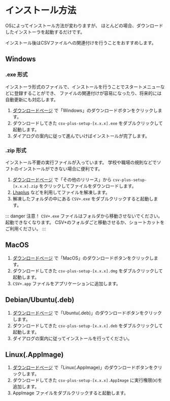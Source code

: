 # インストール方法

OSによってインストール方法が変わりますが、
ほとんどの場合、ダウンロードしたインストーラを起動するだけです。

インストール後はCSVファイルへの関連付けを行うことをおすすめします。

## Windows

### .exe 形式

インストーラ形式のファイルで、インストールを行うことでスタートメニューなどに登録することができ、
ファイルの関連付けが容易になったり、将来的には自動更新にも対応します。

1. [ダウンロードページ](/csv-plus/download) で「Windows」のダウンロードボタンをクリックします。
2. ダウンロードしてきた `csv-plus-setup-[x.x.x].exe` をダブルクリックして起動します。
3. ダイアログの案内に従って進んでいけばインストールが完了します。


### .zip 形式

インストール不要の実行ファイルが入っています。
学校や職場の規則などでソフトのインストールができない場合に便利です。

1. [ダウンロードページ](/csv-plus/download) で「その他のリリース」から `csv-plus-setup-[x.x.x].zip`
   をクリックしてファイルをダウンロードします。
2. [Lhaplus](https://forest.watch.impress.co.jp/library/software/lhaplus/) などを利用してファイルを解凍します。
3. 解凍したフォルダの中にある `CSV+.exe` をダブルクリックすると起動します。

::: danger 注意！
`CSV+.exe` ファイルはフォルダから移動させないでください。起動できなくなります。
CSV+のフォルダごと移動させるか、ショートカットをご利用ください。
:::

## MacOS

1. [ダウンロードページ](/csv-plus/download) で「MacOS」のダウンロードボタンをクリックします。
2. ダウンロードしてきた `csv-plus-setup-[x.x.x].dmg` をダブルクリックして起動します。
3. `CSV+.app` ファイルをアプリケーションに追加します。


## Debian/Ubuntu(.deb)

1. [ダウンロードページ](/csv-plus/download) で「Ubuntu(.deb)」のダウンロードボタンをクリックします。
2. ダウンロードしてきた `csv-plus-setup-[x.x.x].deb` をダブルクリックして起動します。
3. ダイアログの案内に従ってインストールを行ってください。


## Linux(.AppImage)

1. [ダウンロードページ](/csv-plus/download) で「Linux(.AppImage)」のダウンロードボタンをクリックします。
2. ダウンロードしてきた `csv-plus-setup-[x.x.x].AppImage` に実行権限(x)を追加します。
3. AppImage ファイルをダブルクリックすると起動します。

<br>
<br>
<br>

<!-- CSV+使い方 -->
<ins class="adsbygoogle"
style="display:block"
data-ad-client="ca-pub-9835503912749997"
data-ad-slot="2237157972"
data-ad-format="auto"
data-full-width-responsive="true"></ins>
<script>
     (adsbygoogle = window.adsbygoogle || []).push({});
</script>
